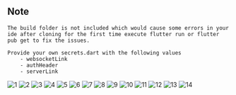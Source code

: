 ## Note
    The build folder is not included which would cause some errors in your ide after cloning for the first time execute flutter run or flutter pub get to fix the issues.

    Provide your own secrets.dart with the following values
        - websocketLink
        - authHeader
        - serverLink

![1](./screenshots/1.png)
![2](./screenshots/2.png)
![3](./screenshots/3.png)
![4](./screenshots/4.png)
![5](./screenshots/5.png)
![6](./screenshots/6.png)
![7](./screenshots/7.png)
![8](./screenshots/8.png)
![9](./screenshots/9.png)
![10](./screenshots/10.png)
![11](./screenshots/11.png)
![12](./screenshots/12.png)
![13](./screenshots/13.png)
![14](./screenshots/14.png)
